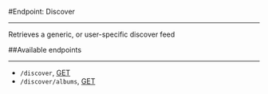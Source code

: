 #Endpoint: Discover
***

Retrieves a generic, or user-specific discover feed

##Available endpoints
***
* `/discover`, [GET](discover/GET_discover.md#files)
* `/discover/albums`, [GET](discover/GET_discover_albums.md#files)